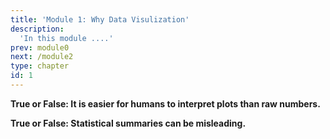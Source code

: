 ```yaml
---
title: 'Module 1: Why Data Visulization'
description:
  'In this module ....'
prev: module0
next: /module2
type: chapter
id: 1
---
```


<exercise id="0" title="Module Learning Outcomes"  type="slides, video">

<slides source="module1/module1_00" shot="0" start="3:5707" end="4:5306">
</slides>

</exercise>


<exercise id="1" title="What is Data Visualization?" type="slides,video">

<slides source="module1/module1_01" shot="1" start="0:003" end="07:12">
</slides>

</exercise>


<exercise id="2" title="Why visualize data?">

**True or False: It is easier for humans to interpret plots than raw numbers.**

<choice id="1" >
<opt text="True"  correct="true"></opt>
<opt text="False"></opt>
</choice>

**True or False: Statistical summaries can be misleading.**

<choice id="1" >
<opt text="True"  correct="true"></opt>
<opt text="False"></opt>
</choice>

</exercise>
<!--
**Question 1**

How many example did the model of this matrix correctly label as "Guard"?

<choice id="1">

<opt text="19">

This is the number of example the model correctly predicted as **Forward**.

</opt>

<opt text= "3">
 
This is the number of examples the model predicted **Guard** when the true label was **Forward**.

</opt>

<opt text="4">

This is the number of examples the model predicted **Forward** when the true label was **Guard**.

</opt>

<opt text="26"  correct="true">

Nice!

</opt>

</choice>


**Question 2**

If **Forward** is the positve label, how many ***false positive*** values?

<choice id="2" >

<opt text="19">

This is the number of example true positives. 

</opt>

<opt text= "3">
 
This is the number of false negatives! 

</opt>

<opt text="4"  correct="true">

Great! This is the number of examples the model predicted **Forward** (positive) when the true label was **Guard** (negative) .

</opt>

<opt text="26" >

This the the number of true negatives. 

</opt>

</choice>


</exercise>


<exercise id="3" title="Question Title Here">

Running a coding exercise for the first time could take a bit of time for everything to load.  Be patient, it could take a few minutes. 

**When you see `____` in a coding exercise, replace it with what you assume to be the correct code.  Run it and see if you obtain the desired output.  Submit your code to validate if you were correct.**

_**Make sure you remove the hash (`#`) symbol in the coding portions of this question.  We have commented them so that the line won't execute and you can test your code after each step.**_

We've seen our basketball dataset before and predicted using `SVC` with it before but this time we are going to have a look at how well our model does by building a confusion matrix. 

Tasks:   
- Import the plotting confusion matrix library. 
- Build a pipeline naed `pipe_bb` that preprocesses with `preprocessor` and builds an `SVC()` model with default hyperparameters. 
- Fit the pipeline on `X_train` and `y_train`. 
- Next, build a confusion matrix using `plot_confusion_matrix` and calling `pipe_bb` and the **test** set. Pick any colour you like with `cmap`. You can find the colour options <a href=" https://matplotlib.org/3.1.0/tutorials/colors/colormaps.html" target="_blank">here</a>.

<codeblock id="01_03">

- Are you using `.shape` to find the dimensions? 

</codeblock>



**Question 1**       
How many features does the data have?

<choice  id="1">
<opt text="8">

This is not the number of features.

</opt>

<opt text="9" correct="true">

Yes! Good job!

</opt>

<opt text="25">

This is not the number of features.

</opt>

<opt text="10">

We don't include the index or the target as a feature.

</opt>
</choice>



**Question 2**      
 How many examples does the data have?

<choice  id="2">

<opt text="9">

This is the total number of columns, not the number of examples.

</opt>

<opt text="8" >

This is the not the number of examples.

</opt>

<opt text="25" correct="true">

Well done!

</opt>

<opt text="26">
This is not the number of examples.

</opt>
</choice>
</exercise>

-->


<exercise id="21" title="What Did We Just Learn?" type="slides, video">
<slides source="module1/module1_end" shot="0" start="04:5307" end="05:5911">
</slides>
</exercise>
